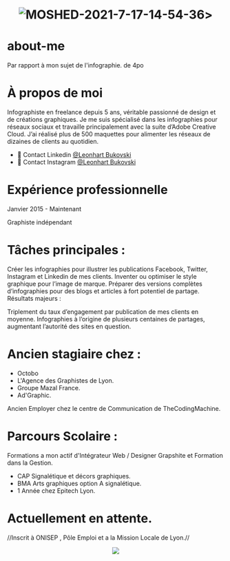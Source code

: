 # <p align="center">![MOSHED-2021-7-17-14-54-36](https://user-images.githubusercontent.com/66745853/126781889-16aa4cc2-27e8-478c-b60e-2bf5fe03f516.gif)>
# about-me
Par rapport à mon sujet de l'infographie. de 4po 

# À propos de moi

Infographiste en freelance depuis 5 ans, véritable passionné de design et de créations graphiques. Je me suis spécialisé dans les infographies pour réseaux sociaux et travaille principalement avec la suite d’Adobe Creative Cloud. J’ai réalisé plus de 500 maquettes pour alimenter les réseaux de dizaines de clients au quotidien.

- 🔎 Contact Linkedin [@Leonhart Bukovski](https://fr.linkedin.com/in/4po)
- 🔎 Contact Instagram [@Leonhart Bukovski](https://www.instagram.com/direct/t/340282366841710300949128281580150573502)

# Expérience professionnelle 

Janvier 2015 - Maintenant

Graphiste indépendant

# Tâches principales :

Créer les infographies pour illustrer les publications Facebook, Twitter, Instagram et Linkedin de mes clients.
Inventer ou optimiser le style graphique pour l’image de marque.
Préparer des versions complètes d’infographies pour des blogs et articles à fort potentiel de partage.
Résultats majeurs :

Triplement du taux d’engagement par publication de mes clients en moyenne.
Infographies à l’origine de plusieurs centaines de partages, augmentant l’autorité des sites en question.

# Ancien stagiaire chez : 

- Octobo
- L'Agence des Graphistes de Lyon.
- Groupe Mazal France.
- Ad'Graphic.

Ancien Employer chez le centre de Communication de TheCodingMachine.

# Parcours Scolaire :

Formations a mon actif d'Intégrateur Web / Designer Grapshite et Formation dans la Gestion.
- CAP Signalétique et décors graphiques.
- BMA Arts graphiques option A signalétique.
- 1 Année chez Epitech Lyon.

# Actuellement en attente.

//Inscrit à ONISEP , Pôle Emploi et a la Mission Locale de Lyon.//


<p align="center">
         <a href="https://discord.gg/apo">
         <img src="https://media.discordapp.net/attachments/852648908802490439/852722398431281172/apolad.png?width=1440&height=288">
         </a>
